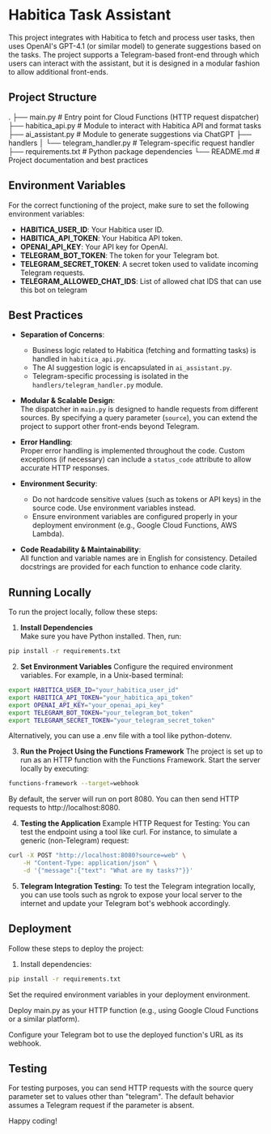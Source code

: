 # Habitica Task Assistant

This project integrates with Habitica to fetch and process user tasks, then uses OpenAI's GPT-4.1 (or similar model) to generate suggestions based on the tasks. The project supports a Telegram-based front-end through which users can interact with the assistant, but it is designed in a modular fashion to allow additional front-ends.

## Project Structure

.
├── main.py                      # Entry point for Cloud Functions (HTTP request dispatcher)
├── habitica_api.py              # Module to interact with Habitica API and format tasks
├── ai_assistant.py              # Module to generate suggestions via ChatGPT
├── handlers
│   └── telegram_handler.py      # Telegram-specific request handler
├── requirements.txt             # Python package dependencies
└── README.md                    # Project documentation and best practices

## Environment Variables

For the correct functioning of the project, make sure to set the following environment variables:

- **HABITICA_USER_ID**: Your Habitica user ID.
- **HABITICA_API_TOKEN**: Your Habitica API token.
- **OPENAI_API_KEY**: Your API key for OpenAI.
- **TELEGRAM_BOT_TOKEN**: The token for your Telegram bot.
- **TELEGRAM_SECRET_TOKEN**: A secret token used to validate incoming Telegram requests.
- **TELEGRAM_ALLOWED_CHAT_IDS**: List of allowed chat IDS that can use this bot on telegram

## Best Practices

- **Separation of Concerns**:  
  - Business logic related to Habitica (fetching and formatting tasks) is handled in `habitica_api.py`.  
  - The AI suggestion logic is encapsulated in `ai_assistant.py`.  
  - Telegram-specific processing is isolated in the `handlers/telegram_handler.py` module.
  
- **Modular & Scalable Design**:  
  The dispatcher in `main.py` is designed to handle requests from different sources. By specifying a query parameter (`source`), you can extend the project to support other front-ends beyond Telegram.

- **Error Handling**:  
  Proper error handling is implemented throughout the code. Custom exceptions (if necessary) can include a `status_code` attribute to allow accurate HTTP responses.

- **Environment Security**:  
  - Do not hardcode sensitive values (such as tokens or API keys) in the source code. Use environment variables instead.
  - Ensure environment variables are configured properly in your deployment environment (e.g., Google Cloud Functions, AWS Lambda).

- **Code Readability & Maintainability**:  
  All function and variable names are in English for consistency. Detailed docstrings are provided for each function to enhance code clarity.

## Running Locally

To run the project locally, follow these steps:

1. **Install Dependencies**  
Make sure you have Python installed. Then, run:

```bash
pip install -r requirements.txt
```

2. **Set Environment Variables**
Configure the required environment variables. For example, in a Unix-based terminal:

```bash
export HABITICA_USER_ID="your_habitica_user_id"
export HABITICA_API_TOKEN="your_habitica_api_token"
export OPENAI_API_KEY="your_openai_api_key"
export TELEGRAM_BOT_TOKEN="your_telegram_bot_token"
export TELEGRAM_SECRET_TOKEN="your_telegram_secret_token"
```

Alternatively, you can use a .env file with a tool like python-dotenv.

3. **Run the Project Using the Functions Framework**
The project is set up to run as an HTTP function with the Functions Framework. Start the server locally by executing:

```bash
functions-framework --target=webhook
```

By default, the server will run on port 8080. You can then send HTTP requests to http://localhost:8080.

4. **Testing the Application**
Example HTTP Request for Testing:
You can test the endpoint using a tool like curl. For instance, to simulate a generic (non-Telegram) request:

```bash
curl -X POST "http://localhost:8080?source=web" \
    -H "Content-Type: application/json" \
    -d '{"message":{"text": "What are my tasks?"}}'
```

5. **Telegram Integration Testing:**
To test the Telegram integration locally, you can use tools such as ngrok to expose your local server to the internet and update your Telegram bot's webhook accordingly.

## Deployment

Follow these steps to deploy the project:

1. Install dependencies:

```bash
pip install -r requirements.txt
```

Set the required environment variables in your deployment environment.

Deploy main.py as your HTTP function (e.g., using Google Cloud Functions or a similar platform).

Configure your Telegram bot to use the deployed function's URL as its webhook.

## Testing

For testing purposes, you can send HTTP requests with the source query parameter set to values other than "telegram". The default behavior assumes a Telegram request if the parameter is absent.

Happy coding!